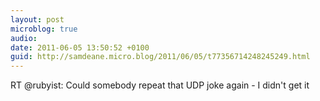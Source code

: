 ```yaml
---
layout: post
microblog: true
audio: 
date: 2011-06-05 13:50:52 +0100
guid: http://samdeane.micro.blog/2011/06/05/t77356714248245249.html
---
```

RT @rubyist: Could somebody repeat that UDP joke again - I didn't get it
